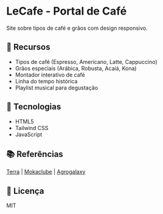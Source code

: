 # LeCafe - Portal de Café

Site sobre tipos de café e grãos com design responsivo.

## 🚀 Recursos

- Tipos de café (Espresso, Americano, Latte, Cappuccino)
- Grãos especiais (Arábica, Robusta, Acaiá, Kona)
- Montador interativo de café
- Linha do tempo histórica
- Playlist musical para degustação

## 🔧 Tecnologias

- HTML5
- Tailwind CSS
- JavaScript

## 📚 Referências

[Terra](https://www.terra.com.br/culinaria/infograficos/tipos-de-cafe/) | 
[Mokaclube](https://www.mokaclube.com.br/blog/quais-os-tipos-de-cafe/) | 
[Agrogalaxy](https://universo.agrogalaxy.com.br/2022/01/05/classificacao-do-cafe-tipos-de-graos-e-suas-caracteristicas/)

## 📝 Licença

MIT